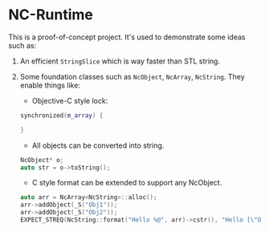 # NC-Runtime

This is a proof-of-concept project. It's used to demonstrate some ideas such as:

1. An efficient `StringSlice` which is way faster than STL string.
2. Some foundation classes such as `NcObject`, `NcArray`, `NcString`. They enable things like:

   - Objective-C style lock:

   ```cpp
   synchronized(m_array) {

   }
   ```

   - All objects can be converted into string.

   ```cpp
   NcObject* o;
   auto str = o->toString();
   ```

   - C style format can be extended to support any NcObject.

   ```cpp
   auto arr = NcArray<NcString>::alloc();
   arr->addObject(_S("Obj1"));
   arr->addObject(_S("Obj2"));
   EXPECT_STREQ(NcString::format("Hello %@", arr)->cstr(), "Hello [\"Obj1\", \"Obj2\"]");
   ```
